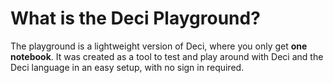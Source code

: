 # What is the Deci Playground?

The playground is a lightweight version of Deci, where you only get **one notebook**. It was created as a tool to test and play around with Deci and the Deci language in an easy setup, with no sign in required.


